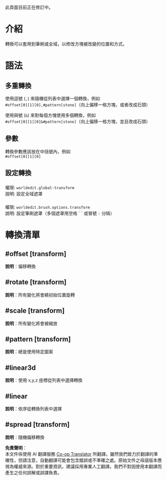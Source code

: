 <!--
CO_OP_TRANSLATOR_METADATA:
{
  "original_hash": "6f70163302691c37403443f57b1a7510",
  "translation_date": "2025-05-13T03:50:22+00:00",
  "source_file": "fastasyncworldedit/advanced-features/transforms.md",
  "language_code": "tw"
}
-->
此頁面目前正在修訂中。

# 介紹

轉換可以套用到筆刷或全域，以修改方塊被改變的位置和方式。

# 語法

## 多重轉換

使用逗號 (`,`) 來隨機從列表中選擇一個轉換，例如  
`#offset[0][1][0],#pattern[stone]`（向上偏移一格方塊，或者改成石頭）

使用與號 (`&`) 來對每個方塊使用多個轉換，例如  
`#offset[0][1][0]&#pattern[stone]`（向上偏移一格方塊，並且改成石頭）

## 參數

轉換參數應該放在中括號內，例如  
`#offset[0][1][0]`

## 設定轉換

### 

權限: `worldedit.global-transform`  
說明: 設定全域遮罩

### 

權限: `worldedit.brush.options.transform`  
說明: 設定筆刷遮罩（多個遮罩用空格 \` \` 或冒號 `:` 分隔）

# 轉換清單

## \#offset <dx> <dy> <dz> \[transform\]

**說明**：偏移轉換

## \#rotate <rotateX> <rotateY> <rotateZ> \[transform\]

**說明**：所有變化將會繞初始位置旋轉

## \#scale <dx> <dy> <dz> \[transform\]

**說明**：所有變化將會被縮放

## \#pattern <pattern> \[transform\]

**說明**：總是使用特定圖案

## \#linear3d <transform>

**說明**：使用 x,y,z 座標從列表中選擇轉換

## \#linear <transform>

**說明**：依序從轉換列表中選擇

## \#spread <dx> <dy> <dz> \[transform\]

**說明**：隨機偏移轉換

**免責聲明**：  
本文件係使用 AI 翻譯服務 [Co-op Translator](https://github.com/Azure/co-op-translator) 所翻譯。雖然我們致力於翻譯的準確性，但請注意，自動翻譯可能會包含錯誤或不準確之處。原始文件之母語版本應視為權威來源。對於重要資訊，建議採用專業人工翻譯。我們不對因使用本翻譯而產生之任何誤解或誤譯負責。